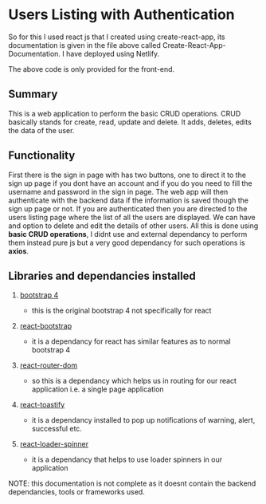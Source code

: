 # Users Listing with Authentication

So for this I used react js that I created using create-react-app, its documentation is given in the file above called Create-React-App-Documentation. I have deployed using Netlify. 

The above code is only provided for the front-end.



## Summary

This is a web application to perform the basic CRUD operations. CRUD basically stands for create, read, update and delete. It adds, deletes, edits the data of the user.


## Functionality

First there is the sign in page with has two buttons, one to direct it to the sign up page if you dont have an account and if you do you need to fill the username and password in the sign in page. The web app will then authenticate with the backend data if the information is saved though the sign up page or not. If you are authenticated then you are directed to the users listing page where the list of all the users are displayed. We can have and option to delete and edit the details of other users. All this is done using **basic CRUD operations**, I didnt use and external dependancy to perform them instead pure js but a very good dependancy for such operations is **axios**.



## Libraries and dependancies installed

1. [bootstrap 4](https://getbootstrap.com/docs/4.0/getting-started/introduction/)
   - this is the original bootstrap 4 not specifically for react

2. [react-bootstrap](https://react-bootstrap.github.io/getting-started/introduction/)
   - it is a dependancy for react has similar features as to normal bootstrap 4

3. [react-router-dom](https://reacttraining.com/react-router/web/guides/quick-start)
   - so this is a dependancy which helps us in routing for our react application i.e. a single page application

4. [react-toastify](https://github.com/fkhadra/react-toastify)
   - it is a dependancy installed to pop up notifications of warning, alert, successful etc.

5. [react-loader-spinner](https://www.npmjs.com/package/react-loader-spinner)
   - it is a dependancy that helps to use loader spinners in our application


NOTE: this documentation is not complete as it doesnt contain the backend dependancies, tools or frameworks used.
